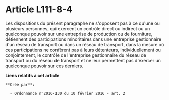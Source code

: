 # Article L111-8-4

Les dispositions du présent paragraphe ne s'opposent pas à ce qu'une ou plusieurs personnes, qui exercent un contrôle direct
ou indirect ou un quelconque pouvoir sur une entreprise de production ou de fourniture, détiennent des participations
minoritaires dans une entreprise gestionnaire d'un réseau de transport ou dans un réseau de transport, dans la mesure où ces
participations ne confèrent pas à leurs détenteurs, individuellement ou conjointement, le contrôle de l'entreprise
gestionnaire du réseau de transport ou du réseau de transport et ne leur permettent pas d'exercer un quelconque pouvoir sur
ces derniers.

**Liens relatifs à cet article**

	**Créé par**:

	  - Ordonnance n°2016-130 du 10 février 2016 - art. 2
